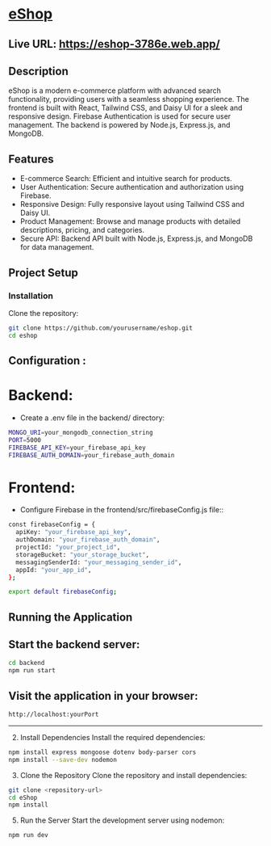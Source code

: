 # [eShop](https://eshop-3786e.web.app/)
## Live URL: https://eshop-3786e.web.app/

## Description
eShop is a modern e-commerce platform with advanced search functionality, providing users with a seamless shopping experience. The frontend is built with React, Tailwind CSS, and Daisy UI for a sleek and responsive design. Firebase Authentication is used for secure user management. The backend is powered by Node.js, Express.js, and MongoDB.

## Features

- E-commerce Search: Efficient and intuitive search for products.
- User Authentication: Secure authentication and authorization using Firebase.
- Responsive Design: Fully responsive layout using Tailwind CSS and Daisy UI.
- Product Management: Browse and manage products with detailed descriptions, pricing, and categories.
- Secure API: Backend API built with Node.js, Express.js, and MongoDB for data management.

## Project Setup

### Installation

Clone the repository:

```bash
git clone https://github.com/yourusername/eshop.git
cd eshop
```

## Configuration :
# Backend:

- Create a .env file in the backend/ directory:


```bash
MONGO_URI=your_mongodb_connection_string
PORT=5000
FIREBASE_API_KEY=your_firebase_api_key
FIREBASE_AUTH_DOMAIN=your_firebase_auth_domain


```
# Frontend:
- Configure Firebase in the frontend/src/firebaseConfig.js file::


```bash
const firebaseConfig = {
  apiKey: "your_firebase_api_key",
  authDomain: "your_firebase_auth_domain",
  projectId: "your_project_id",
  storageBucket: "your_storage_bucket",
  messagingSenderId: "your_messaging_sender_id",
  appId: "your_app_id",
};

export default firebaseConfig;

```

## Running the Application

## Start the backend server:

```bash
cd backend
npm run start
```

## Visit the application in your browser:

```bash
http://localhost:yourPort

```

----------

2. Install Dependencies
Install the required dependencies:

```bash
npm install express mongoose dotenv body-parser cors
npm install --save-dev nodemon

```

3. Clone the Repository
Clone the repository and install dependencies:

```bash
git clone <repository-url>
cd eShop
npm install


```

5. Run the Server
Start the development server using nodemon:

```bash
npm run dev


```
